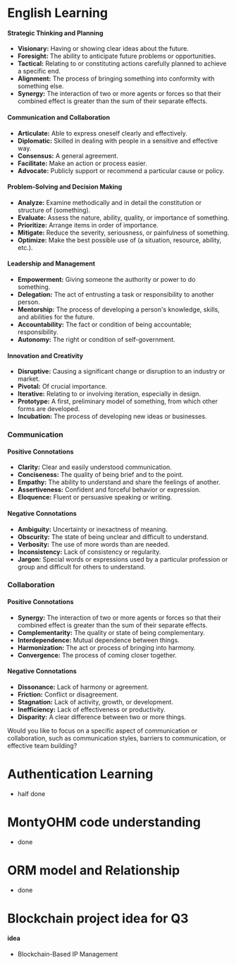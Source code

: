 # English Learning

#### Strategic Thinking and Planning
* **Visionary:** Having or showing clear ideas about the future.
* **Foresight:** The ability to anticipate future problems or opportunities.
* **Tactical:** Relating to or constituting actions carefully planned to achieve a specific end.
* **Alignment:** The process of bringing something into conformity with something else.
* **Synergy:** The interaction of two or more agents or forces so that their combined effect is greater than the sum of their separate effects.

#### Communication and Collaboration
* **Articulate:** Able to express oneself clearly and effectively.
* **Diplomatic:** Skilled in dealing with people in a sensitive and effective way.
* **Consensus:** A general agreement.
* **Facilitate:** Make an action or process easier.
* **Advocate:** Publicly support or recommend a particular cause or policy.

#### Problem-Solving and Decision Making
* **Analyze:** Examine methodically and in detail the constitution or structure of (something).
* **Evaluate:** Assess the nature, ability, quality, or importance of something.
* **Prioritize:** Arrange items in order of importance.
* **Mitigate:** Reduce the severity, seriousness, or painfulness of something.
* **Optimize:** Make the best possible use of (a situation, resource, ability, etc.).

#### Leadership and Management
* **Empowerment:** Giving someone the authority or power to do something.
* **Delegation:** The act of entrusting a task or responsibility to another person.
* **Mentorship:** The process of developing a person's knowledge, skills, and abilities for the future.
* **Accountability:** The fact or condition of being accountable; responsibility.
* **Autonomy:** The right or condition of self-government.

#### Innovation and Creativity
* **Disruptive:** Causing a significant change or disruption to an industry or market.
* **Pivotal:** Of crucial importance.
* **Iterative:** Relating to or involving iteration, especially in design.
* **Prototype:** A first, preliminary model of something, from which other forms are developed.
* **Incubation:** The process of developing new ideas or businesses.

### Communication

#### Positive Connotations
* **Clarity:** Clear and easily understood communication.
* **Conciseness:** The quality of being brief and to the point.
* **Empathy:** The ability to understand and share the feelings of another.
* **Assertiveness:** Confident and forceful behavior or expression.
* **Eloquence:** Fluent or persuasive speaking or writing.

#### Negative Connotations
* **Ambiguity:** Uncertainty or inexactness of meaning.
* **Obscurity:** The state of being unclear and difficult to understand.
* **Verbosity:** The use of more words than are needed.
* **Inconsistency:** Lack of consistency or regularity.
* **Jargon:** Special words or expressions used by a particular profession or group and difficult for others to understand.

### Collaboration
#### Positive Connotations
* **Synergy:** The interaction of two or more agents or forces so that their combined effect is greater than the sum of their separate effects.
* **Complementarity:** The quality or state of being complementary.
* **Interdependence:** Mutual dependence between things.
* **Harmonization:** The act or process of bringing into harmony.
* **Convergence:** The process of coming closer together.

#### Negative Connotations
* **Dissonance:** Lack of harmony or agreement.
* **Friction:** Conflict or disagreement.
* **Stagnation:** Lack of activity, growth, or development.
* **Inefficiency:** Lack of effectiveness or productivity.
* **Disparity:** A clear difference between two or more things.

Would you like to focus on a specific aspect of communication or collaboration, such as communication styles, barriers to communication, or effective team building? 

# Authentication Learning
- half done
  
# MontyOHM code understanding
- done

# ORM model and Relationship
- done

# Blockchain project idea for Q3

#### idea
- Blockchain-Based IP Management